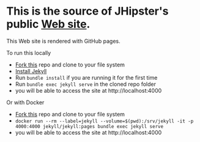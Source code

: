 This is the source of JHipster's public [Web site](http://jhipster.github.io/).
=======

This Web site is rendered with GitHub pages.

To run this locally

* [Fork this](https://github.com/jhipster/jhipster.github.io/fork) repo and clone to your file system
* [Install Jekyll](https://help.github.com/articles/setting-up-your-github-pages-site-locally-with-jekyll/)
* Run `bundle install` if you are running it for the first time
* Run `bundle exec jekyll serve` in the cloned repo folder
* you will be able to access the site at http://localhost:4000

Or with Docker
* [Fork this](https://github.com/jhipster/jhipster.github.io/fork) repo and clone to your file system
* `docker run --rm --label=jekyll --volume=$(pwd):/srv/jekyll -it -p 4000:4000 jekyll/jekyll:pages bundle exec jekyll serve`
* you will be able to access the site at http://localhost:4000
